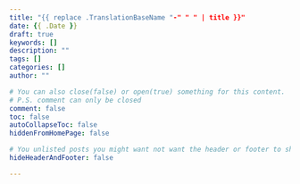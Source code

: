 ```yaml
---
title: "{{ replace .TranslationBaseName "-" " " | title }}"
date: {{ .Date }}
draft: true
keywords: []
description: ""
tags: []
categories: []
author: ""

# You can also close(false) or open(true) something for this content.
# P.S. comment can only be closed
comment: false
toc: false
autoCollapseToc: false
hiddenFromHomePage: false

# You unlisted posts you might want not want the header or footer to show
hideHeaderAndFooter: false

---
```


<!--more-->
